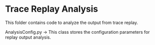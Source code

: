# Trace Replay Analysis 

This folder contains code to analyze the output from trace replay. 

AnalysisConfig.py -> This class stores the configuration parameters for replay output analysis. 